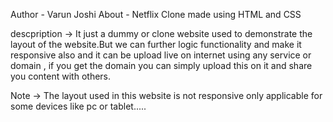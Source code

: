 Author - Varun Joshi 
About - Netflix Clone made using HTML and CSS 

descpription -> It just a dummy or clone website used to demonstrate the layout of the website.But we can further logic functionality and make it responsive also
                and it can be upload live on internet using any service or domain , if you get the domain you can simply upload this on it and share you content with others.

Note -> The layout used in this website is not responsive only applicable for some devices like pc or tablet.....
